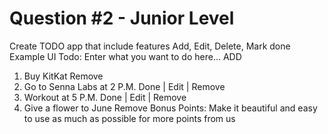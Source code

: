 # Question #2 - Junior Level
Create TODO app that include features Add, Edit, Delete, Mark done
Example UI
Todo: Enter what you want to do here... ADD
1. Buy KitKat Remove
2. Go to Senna Labs at 2 P.M. Done | Edit | Remove
3. Workout at 5 P.M. Done | Edit | Remove
4. Give a flower to June Remove
Bonus Points: Make it beautiful and easy to use as much as possible for more points from us
